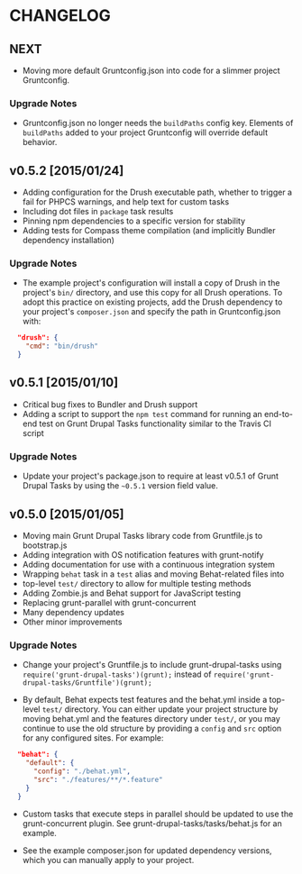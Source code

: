# CHANGELOG

## NEXT

- Moving more default Gruntconfig.json into code for a slimmer project Gruntconfig.

### Upgrade Notes

- Gruntconfig.json no longer needs the `buildPaths` config key. Elements of
  `buildPaths` added to your project Gruntconfig will override default behavior.


## v0.5.2 [2015/01/24]

- Adding configuration for the Drush executable path, whether to trigger a fail
for PHPCS warnings, and help text for custom tasks
- Including dot files in `package` task results
- Pinning npm dependencies to a specific version for stability
- Adding tests for Compass theme compilation (and implicitly Bundler dependency
installation)

### Upgrade Notes

- The example project's configuration will install a copy of Drush in the
project's `bin/` directory, and use this copy for all Drush operations. To
adopt this practice on existing projects, add the Drush dependency to your
project's `composer.json` and specify the path in Gruntconfig.json with:

```json
  "drush": {
    "cmd": "bin/drush"
  }
```

## v0.5.1 [2015/01/10]

- Critical bug fixes to Bundler and Drush support
- Adding a script to support the `npm test` command for running an end-to-end
test on Grunt Drupal Tasks functionality similar to the Travis CI script

### Upgrade Notes

- Update your project's package.json to require at least v0.5.1 of Grunt Drupal
Tasks by using the `~0.5.1` version field value.

## v0.5.0 [2015/01/05]

- Moving main Grunt Drupal Tasks library code from Gruntfile.js to bootstrap.js
- Adding integration with OS notification features with grunt-notify
- Adding documentation for use with a continuous integration system
- Wrapping `behat` task in a `test` alias and moving Behat-related files into
- top-level `test/` directory to allow for multiple testing methods
- Adding Zombie.js and Behat support for JavaScript testing
- Replacing grunt-parallel with grunt-concurrent
- Many dependency updates
- Other minor improvements

### Upgrade Notes

- Change your project's Gruntfile.js to include grunt-drupal-tasks using
`require('grunt-drupal-tasks')(grunt);` instead of 
`require('grunt-drupal-tasks/Gruntfile')(grunt);`

- By default, Behat expects test features and the behat.yml inside a top-level
`test/` directory. You can either update your project structure by moving
behat.yml and the features directory under `test/`, or you may continue to use
the old structure by providing a `config` and `src` option for any configured
sites. For example:

```json
  "behat": {
    "default": {
      "config": "./behat.yml",
      "src": "./features/**/*.feature"
    }
  }
```

- Custom tasks that execute steps in parallel should be updated to use the
grunt-concurrent plugin. See grunt-drupal-tasks/tasks/behat.js for an example.

- See the example composer.json for updated dependency versions, which you can
manually apply to your project.

